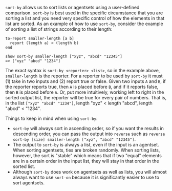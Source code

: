 `sort-by` allows us to sort lists or agentsets using a user-defined comparison. `sort-by` is best used in the specific circumstance that you are sorting a list and you need very specific control of how the elements in that list are sorted. As an example of how to use `sort-by`, consider the example of sorting a list of strings according to their length:



```
to-report smaller-length [a b]
  report (length a) < (length b)
end

show sort-by smaller-length ["xyz", "abcd" "12345"]
=> ["xyz" "abcd" "1234"]
```


The exact syntax is `sort-by <reporter> <list>`, so in the example above, `smaller-length` is the reporter. For a reporter to be used by `sort-by` it must (1) take in two inputs and (2) report true or false. Given two inputs `A` and `B`, if the reporter reports true, then `A` is placed before `B`, and if it reports false, then `B` is placed before `A`. Or, put more intuitively, working left to right in the sorted output list, the reporter will be true for every pair of numbers. That is, in the list `["xyz" "abcd" "1234"]`, length "xyz" < length "abcd", length "abcd" < "1234".



Things to keep in mind when using `sort-by`:

* `sort-by` will always sort in ascending order, so if you want the results in descending order, you can pass the output into `reverse` such as `reverse sort-by [size] smaller-length ["xyz", "abcd" "12345"]`. 
* The output to `sort-by` is always a list, even if the input is an agentset. When sorting agentsets, ties are broken randomly. When sorting lists, however, the sort is "stable" which means that if two "equal" elements are in a certain order in the input list, they will stay in that order in the sorted list.
* Although `sort-by` does work on agentsets as well as lists, you will almost always want to use `sort-on` because  it is significantly easier to use to sort agentsets.